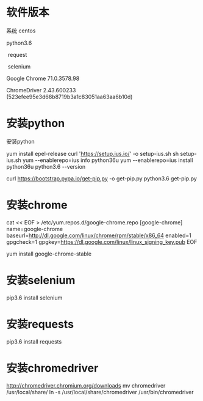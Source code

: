 # 软件版本

系统 centos

python3.6

​	request

​	selenium

Google Chrome 71.0.3578.98

ChromeDriver 2.43.600233 (523efee95e3d68b8719b3a1c83051aa63aa6b10d)

# 安装python

安装python

yum install epel-release
curl 'https://setup.ius.io/' -o setup-ius.sh
sh setup-ius.sh
yum --enablerepo=ius info python36u
yum --enablerepo=ius install python36u
python3.6 --version


curl https://bootstrap.pypa.io/get-pip.py -o get-pip.py
python3.6 get-pip.py

# 安装chrome

cat << EOF > /etc/yum.repos.d/google-chrome.repo
[google-chrome]
name=google-chrome
baseurl=http://dl.google.com/linux/chrome/rpm/stable/x86_64
enabled=1
gpgcheck=1
gpgkey=https://dl.google.com/linux/linux_signing_key.pub
EOF

yum install google-chrome-stable

# 安装selenium

pip3.6 install selenium

# 安装requests

pip3.6 install requests

# 安装chromedriver

http://chromedriver.chromium.org/downloads
mv chromedriver /usr/local/share/
ln -s  /usr/local/share/chromedriver /usr/bin/chromedriver